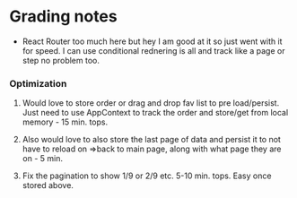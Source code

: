 # Grading notes

- React Router too much here but hey I am good at it so just went with it for speed. I can use conditional rednering is all and track like a page or step no problem too.

### Optimization

1. Would love to store order or drag and drop fav list to pre load/persist. Just need to use AppContext to track the order and store/get from local memory - 15 min. tops.

2. Also would love to also store the last page of data and persist it to not have to reload on =>back to main page, along with what page they are on - 5 min.

3. Fix the pagination to show 1/9 or 2/9 etc. 5-10 min. tops. Easy once stored above.
